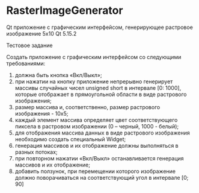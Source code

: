 # RasterImageGenerator
Qt приложение с графическим интерфейсом, генерирующее растровое изображение 5x10  Qt 5.15.2

Тестовое задание 

Создать приложение с графическим интерфейсом со следующими требованиями:
1) должна быть кнопка «Вкл/Выкл»;
2) при нажатии на кнопку приложение непрерывно генерирует массивы случайных чисел unsigned short в интервале [0: 1000], которые отображает в прямоугольной области в виде растрового изображения;
3) размер массива и, соответственно, размер растрового изображения - 10x5;
4) каждый элемент массива определяет цвет соответствующего пиксела в растровом изображении (0 – черный, 1000 - белый);
5) для отображения массива данных в виде растрового изображения необходимо создать специальный Widget;
6) генерация массивов и их отображение должны выполняться в разных потоках;
7) при повторном нажатии «Вкл/Выкл» останавливается генерация массивов и их отображение;
8) добавить ползунок, при перемещении которого изображение должно поворачиваться на соответствующий угол в интервале [0; 90] 
